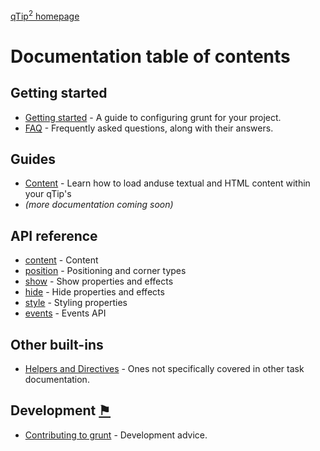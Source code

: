[qTip<sup>2</sup> homepage](http://craigsworks.com/projects/qtip2)

# Documentation table of contents

## Getting started

* [Getting started](getting_started.md) - A guide to configuring grunt for your project.
* [FAQ](faq.md) - Frequently asked questions, along with their answers.

## Guides

* [Content](guide-content.md) - Learn how to load anduse textual and HTML content within your qTip's
* _(more documentation coming soon)_

## API reference

* [content](content.md) - Content
* [position](position.md) - Positioning and corner types
* [show](show.md) - Show properties and effects
* [hide](hide.md) - Hide properties and effects
* [style](style.md) - Styling properties
* [events](events.md) - Events API

## Other built-ins

* [Helpers and Directives](helpers_directives.md) - Ones not specifically covered in other task documentation.

## Development <a name="development" href="#development" title="Link to this section">⚑</a>

* [Contributing to grunt](contributing.md) - Development advice.